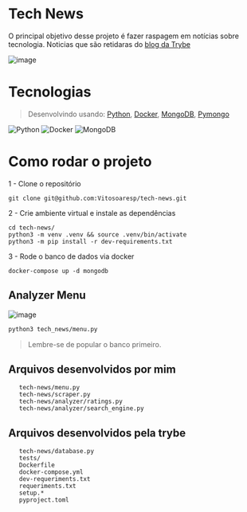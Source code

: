 # Tech News

 O principal objetivo desse projeto é fazer raspagem em notícias sobre tecnologia. Noticias que são retidaras do [blog da Trybe](https://blog.betrybe.com/)
 
 ![image](https://user-images.githubusercontent.com/23152592/213334703-5a5f80c7-c3bd-444b-845e-a802784f30ee.png)

 
# Tecnologias
 
 > Desenvolvindo usando: [Python](https://www.python.org/), [Docker](https://www.docker.com/), [MongoDB](https://www.mongodb.com/pt-br), [Pymongo](https://pymongo.readthedocs.io/en/stable/)
 
 ![Python](https://img.shields.io/badge/python-3670A0?style=for-the-badge&logo=python&logoColor=ffdd54)
 ![Docker](https://img.shields.io/badge/docker-%230db7ed.svg?style=for-the-badge&logo=docker&logoColor=white)
 ![MongoDB](https://img.shields.io/badge/MongoDB-%234ea94b.svg?style=for-the-badge&logo=mongodb&logoColor=white)
 
 # Como rodar o projeto
 
1 - Clone o repositório
    
    git clone git@github.com:Vitosoaresp/tech-news.git

2 - Crie ambiente virtual e instale as dependências

    cd tech-news/
    python3 -m venv .venv && source .venv/bin/activate
    python3 -m pip install -r dev-requirements.txt
    
3 - Rode o banco de dados via docker

    docker-compose up -d mongodb

 ## Analyzer Menu
        
 ![image](https://user-images.githubusercontent.com/23152592/213333596-fe34c7dd-616a-4dae-a8b6-b4c232eb33ca.png)

```bash
python3 tech_news/menu.py
```

> Lembre-se de popular o banco primeiro.

## Arquivos desenvolvidos por mim

       tech-news/menu.py
       tech-news/scraper.py
       tech-news/analyzer/ratings.py
       tech-news/analyzer/search_engine.py
    
 ## Arquivos desenvolvidos pela trybe
 
       tech-news/database.py
       tests/
       Dockerfile
       docker-compose.yml
       dev-requeriments.txt
       requeriments.txt
       setup.*
       pyproject.toml
